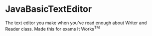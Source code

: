 # JavaBasicTextEditor
The text editor you make when you've read enough about Writer and Reader class. 
Made this for exams
It Works<sup>TM</sup>
